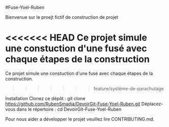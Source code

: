 #Fuse-Yoel-Ruben

Bienvenue sur le proejt fictif de construction de projet

<<<<<<< HEAD
Ce projet simule une constuction d'une fusé avec chaque étapes de la construction
=======
Ce projet simule une constuction d'une fusé avec chaque étapes de la construction.
>>>>>>> feature/système-de-parachutage

Installation
Clonez ce dépôt : git clone https://github.com/RubenSmadja/DevoirGit-Fuse-Yoel-Ruben.git 
Déplacez-vous dans le répertoire : cd DevoirGit-Fuse-Yoel-Ruben

Pour nous aider a développer le projet veuillez lire CONTRIBUTING.md.
